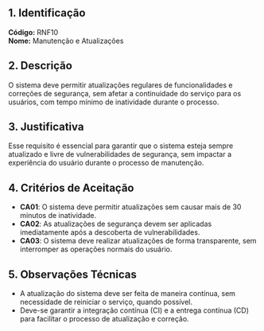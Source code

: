## 1. Identificação  
**Código:** RNF10  
**Nome:** Manutenção e Atualizações  

## 2. Descrição  
O sistema deve permitir atualizações regulares de funcionalidades e correções de segurança, sem afetar a continuidade do serviço para os usuários, com tempo mínimo de inatividade durante o processo.  

## 3. Justificativa  
Esse requisito é essencial para garantir que o sistema esteja sempre atualizado e livre de vulnerabilidades de segurança, sem impactar a experiência do usuário durante o processo de manutenção.  

## 4. Critérios de Aceitação  
- **CA01**: O sistema deve permitir atualizações sem causar mais de 30 minutos de inatividade.  
- **CA02**: As atualizações de segurança devem ser aplicadas imediatamente após a descoberta de vulnerabilidades.  
- **CA03**: O sistema deve realizar atualizações de forma transparente, sem interromper as operações normais do usuário.

## 5. Observações Técnicas  
- A atualização do sistema deve ser feita de maneira contínua, sem necessidade de reiniciar o serviço, quando possível.  
- Deve-se garantir a integração contínua (CI) e a entrega contínua (CD) para facilitar o processo de atualização e correção.